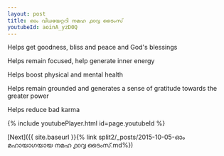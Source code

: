 ```yaml
---
layout: post
title: ഓം വിധയേറ്ററി നമഹ ൧൦൮ ടൈംസ്
youtubeId: aoinA_yzD0Q
---
```

 
 
Helps get goodness, bliss and peace and God's blessings
 
Helps remain focused, help generate inner energy 
 
Helps boost physical and mental health 
 
Helps remain grounded and generates a sense of gratitude towards the greater power 
 
Helps reduce bad karma
 
 
 
 


{% include youtubePlayer.html id=page.youtubeId %}
 
[Next]({{ site.baseurl }}{% link  split2/_posts/2015-10-05-ഓം മഹായാഗയായ നമഹ ൧൦൮ ടൈംസ്.md%})
 
